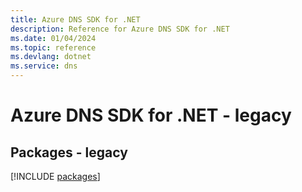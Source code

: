 ```yaml
---
title: Azure DNS SDK for .NET
description: Reference for Azure DNS SDK for .NET
ms.date: 01/04/2024
ms.topic: reference
ms.devlang: dotnet
ms.service: dns
---
```

# Azure DNS SDK for .NET - legacy
## Packages - legacy
[!INCLUDE [packages](dns-index.md)]